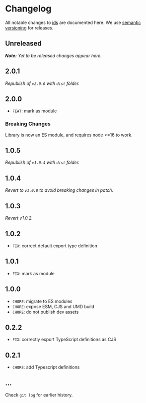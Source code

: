 # Changelog

All notable changes to [ids](https://github.com/bpmn-io/ids) are documented here. We use [semantic versioning](http://semver.org/) for releases.

## Unreleased

___Note:__ Yet to be released changes appear here._

## 2.0.1

_Republish of `v2.0.0` with `dist` folder._

## 2.0.0

* `FEAT`: mark as module

### Breaking Changes

Library is now an ES module, and requires node >=16 to work.

## 1.0.5

_Republish of `v1.0.4` with `dist` folder._

## 1.0.4

_Revert to `v1.0.0` to avoid breaking changes in patch._

## 1.0.3

_Revert v1.0.2._

## 1.0.2

* `FIX`: correct default export type definition

## 1.0.1

* `FIX`: mark as module

## 1.0.0

* `CHORE`: migrate to ES modules
* `CHORE`: expose ESM, CJS and UMD build
* `CHORE`: do not publish dev assets

## 0.2.2

* `FIX`: correctly export TypeScript definitions as CJS

## 0.2.1

* `CHORE`: add Typescript definitions

## ...

Check `git log` for earlier history.
